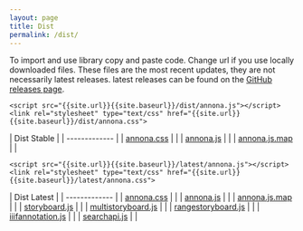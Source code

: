 ```yaml
---
layout: page
title: Dist
permalink: /dist/
---
```


<link rel="stylesheet" type="text/css" href="{{site.url}}{{site.baseurl}}/dist/annona.css">

To import and use library copy and paste code. Change url if you use locally downloaded files. These files are the most recent updates, they are not necessarily latest releases. latest releases can be found on the [GitHub releases page](https://github.com/NCSU-Libraries/annona/releases).

```
<script src="{{site.url}}{{site.baseurl}}/dist/annona.js"></script>
<link rel="stylesheet" type="text/css" href="{{site.url}}{{site.baseurl}}/dist/annona.css">
```

| Dist Stable | <a href="{{site.baseurl}}/dist2.zip" download="dist.zip"><i class="fas fa-download"></i></a>
| ------------- |
| [annona.css](annona.css) | <a href="{{site.baseurl}}/dist/annona.css" download><i class="fas fa-download"></i></a> |
| [annona.js](annona.js) | <a href="{{site.baseurl}}/dist/annona.js" download><i class="fas fa-download"></i></a> |
| [annona.js.map](annona.js.map) | <a href="{{site.baseurl}}/dist/annona.js.map" download="annona.js.map"><i class="fas fa-download"></i></a> |


```
<script src="{{site.url}}{{site.baseurl}}/latest/annona.js"></script>
<link rel="stylesheet" type="text/css" href="{{site.url}}{{site.baseurl}}/latest/annona.css">
```

| Dist Latest | <a href="{{site.baseurl}}/latest/dist2.zip" download="dist.zip"><i class="fas fa-download"></i></a>
| ------------- |
| [annona.css](annona.css) | <a href="{{site.baseurl}}/latest/annona.css" download><i class="fas fa-download"></i></a> |
| [annona.js](annona.js) | <a href="{{site.baseurl}}/latest/annona.js" download><i class="fas fa-download"></i></a> |
| [annona.js.map](annona.js.map) | <a href="{{site.baseurl}}/latest/annona.js.map" download="annona.js.map"><i class="fas fa-download"></i></a> |
| [storyboard.js](storyboard.js) | <a href="{{site.baseurl}}/latest/storyboard.js" download><i class="fas fa-download"></i></a> |
| [multistoryboard.js](multistoryboard.js) | <a href="{{site.baseurl}}/latest/multistoryboard.js" download><i class="fas fa-download"></i></a> |
| [rangestoryboard.js](rangestoryboard.js) | <a href="{{site.baseurl}}/latest/rangestoryboard.js" download><i class="fas fa-download"></i></a> |
| [iiifannotation.js](iiifannotation.js) | <a href="{{site.baseurl}}/latest/iiifannotation.js" download><i class="fas fa-download"></i></a> |
| [searchapi.js](searchapi.js) | <a href="{{site.baseurl}}/latest/searchapi.js" download><i class="fas fa-download"></i></a> |

<script>

function downloaddist(url) {
fetch(url).then(function(t) {
    return t.blob().then((b)=>{
        var a = document.createElement("a");
        a.href = URL.createObjectURL(b);
        var filename = url.split("/").slice(-1)[0];
        a.setAttribute("download", filename);
        a.click();
    }
    );
});
}
</script>
